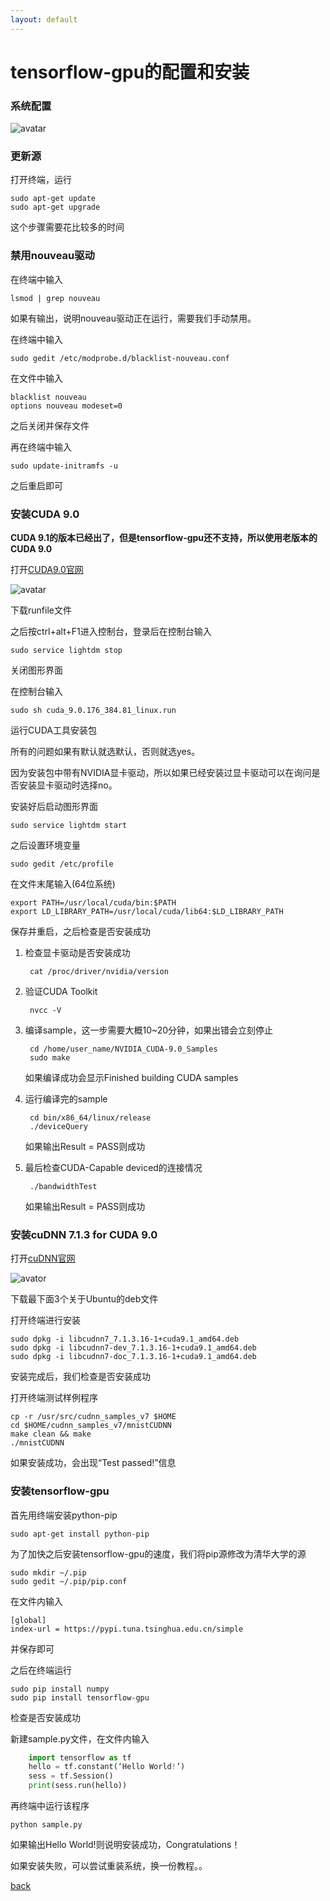 ```yaml
---
layout: default
---
```


# tensorflow-gpu的配置和安装
### 系统配置

![avatar](/blog_2_1.png)

### 更新源

打开终端，运行

	sudo apt-get update	
	sudo apt-get upgrade

这个步骤需要花比较多的时间

### 禁用nouveau驱动

在终端中输入

	lsmod | grep nouveau

如果有输出，说明nouveau驱动正在运行，需要我们手动禁用。

在终端中输入

	sudo gedit /etc/modprobe.d/blacklist-nouveau.conf
	
在文件中输入
	
	blacklist nouveau
	options nouveau modeset=0
	
之后关闭并保存文件

再在终端中输入

	sudo update-initramfs -u

之后重启即可

### 安装CUDA 9.0

**CUDA 9.1的版本已经出了，但是tensorflow-gpu还不支持，所以使用老版本的CUDA 9.0**

打开[CUDA9.0官网](https://developer.nvidia.com/cuda-90-download-archive)

![avatar](/blog_2_2.png)

下载runfile文件

之后按ctrl+alt+F1进入控制台，登录后在控制台输入

	sudo service lightdm stop
	
关闭图形界面

在控制台输入

	sudo sh cuda_9.0.176_384.81_linux.run
	
运行CUDA工具安装包

所有的问题如果有默认就选默认，否则就选yes。

因为安装包中带有NVIDIA显卡驱动，所以如果已经安装过显卡驱动可以在询问是否安装显卡驱动时选择no。

安装好后启动图形界面

	sudo service lightdm start
	
之后设置环境变量

	sudo gedit /etc/profile
	
在文件末尾输入(64位系统)

	export PATH=/usr/local/cuda/bin:$PATH
	export LD_LIBRARY_PATH=/usr/local/cuda/lib64:$LD_LIBRARY_PATH
	
保存并重启，之后检查是否安装成功

1. 检查显卡驱动是否安装成功

		cat /proc/driver/nvidia/version
	
2. 验证CUDA Toolkit
	
		nvcc -V
	
3. 编译sample，这一步需要大概10~20分钟，如果出错会立刻停止

		cd /home/user_name/NVIDIA_CUDA-9.0_Samples
		sudo make
		
	如果编译成功会显示Finished building CUDA samples
	
4. 运行编译完的sample

		cd bin/x86_64/linux/release
		./deviceQuery
	
	如果输出Result = PASS则成功

5. 最后检查CUDA-Capable deviced的连接情况

		./bandwidthTest
		
	如果输出Result = PASS则成功
	
### 安装cuDNN 7.1.3 for CUDA 9.0

打开[cuDNN官网](https://developer.nvidia.com/cudnn)

![avator](/blog_2_3.png)

下载最下面3个关于Ubuntu的deb文件

打开终端进行安装

	sudo dpkg -i libcudnn7_7.1.3.16-1+cuda9.1_amd64.deb
	sudo dpkg -i libcudnn7-dev_7.1.3.16-1+cuda9.1_amd64.deb
	sudo dpkg -i libcudnn7-doc_7.1.3.16-1+cuda9.1_amd64.deb
	
安装完成后，我们检查是否安装成功

打开终端测试样例程序

	cp -r /usr/src/cudnn_samples_v7 $HOME
	cd $HOME/cudnn_samples_v7/mnistCUDNN
	make clean && make
	./mnistCUDNN

如果安装成功，会出现“Test passed!”信息

### 安装tensorflow-gpu

首先用终端安装python-pip

	sudo apt-get install python-pip
	
为了加快之后安装tensorflow-gpu的速度，我们将pip源修改为清华大学的源

	sudo mkdir ~/.pip
	sudo gedit ~/.pip/pip.conf
	
在文件内输入

	[global]
	index-url = https://pypi.tuna.tsinghua.edu.cn/simple
	
并保存即可

之后在终端运行

	sudo pip install numpy
	sudo pip install tensorflow-gpu
	
检查是否安装成功

新建sample.py文件，在文件内输入

```python
	import tensorflow as tf
	hello = tf.constant(‘Hello World!’)
	sess = tf.Session()
	print(sess.run(hello))
```

再终端中运行该程序

	python sample.py
	
如果输出Hello World!则说明安装成功，Congratulations！

如果安装失败，可以尝试重装系统，换一份教程。。
	
[back](./)
